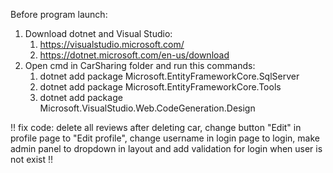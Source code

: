 Before program launch:
1. Download dotnet and Visual Studio:
   1) https://visualstudio.microsoft.com/
   2) https://dotnet.microsoft.com/en-us/download
3. Open cmd in CarSharing folder and run this commands:
   1) dotnet add package Microsoft.EntityFrameworkCore.SqlServer
   2) dotnet add package Microsoft.EntityFrameworkCore.Tools
   3) dotnet add package Microsoft.VisualStudio.Web.CodeGeneration.Design

!! fix code: delete all reviews after deleting car, change button "Edit" in profile page to "Edit profile", change username in login page to login, make admin panel to dropdown in layout and add validation for login when user is not exist !!
